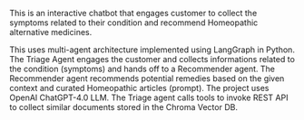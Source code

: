 This is an interactive chatbot that engages customer to collect the symptoms related to their condition and recommend Homeopathic alternative medicines.

This uses multi-agent architecture implemented using LangGraph in Python. 
The Triage Agent engages the customer and collects informations related to the condition (symptoms) and hands off to a Recommender agent. 
The Recommender agent recommends potential remedies based on the given context and curated Homeopathic articles (prompt).
The project uses OpenAI ChatGPT-4.0 LLM. The Triage agent calls tools to invoke REST API to collect similar documents stored in the Chroma Vector DB.
